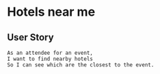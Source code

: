 # Hotels near me

## User Story
```
As an attendee for an event,
I want to find nearby hotels
So I can see which are the closest to the event.
```